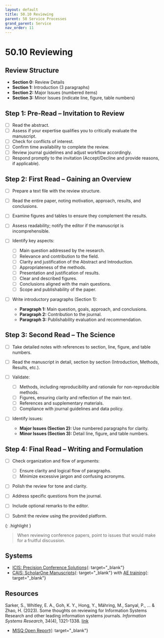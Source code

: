 ```yaml
---
layout: default
title: 50.10 Reviewing
parent: 50 Service Processes
grand_parent: Service
nav_order: 11
---
```


# 50.10 Reviewing

## Review Structure

- **Section 0:** Review Details
- **Section 1:** Introduction (3 paragraphs)
- **Section 2:** Major Issues (numbered items)
- **Section 3:** Minor Issues (indicate line, figure, table numbers)

## Step 1: Pre-Read – Invitation to Review

- [ ] Read the abstract.
- [ ] Assess if your expertise qualifies you to critically evaluate the manuscript.
- [ ] Check for conflicts of interest.
- [ ] Confirm time availability to complete the review.
- [ ] Review journal guidelines and adjust workflow accordingly.
- [ ] Respond promptly to the invitation (Accept/Decline and provide reasons, if applicable).

## Step 2: First Read – Gaining an Overview

- [ ] Prepare a text file with the review structure.
- [ ] Read the entire paper, noting motivation, approach, results, and conclusions.
- [ ] Examine figures and tables to ensure they complement the results.
- [ ] Assess readability; notify the editor if the manuscript is incomprehensible.
- [ ] Identify key aspects:

  - [ ] Main question addressed by the research.
  - [ ] Relevance and contribution to the field.
  - [ ] Clarity and justification of the Abstract and Introduction.
  - [ ] Appropriateness of the methods.
  - [ ] Presentation and justification of results.
  - [ ] Clear and described figures.
  - [ ] Conclusions aligned with the main questions.
  - [ ] Scope and publishability of the paper.

- [ ] Write introductory paragraphs (Section 1):

  - **Paragraph 1:** Main question, goals, approach, and conclusions.
  - **Paragraph 2:** Contribution to the journal.
  - **Paragraph 3:** Publishability evaluation and recommendation.

## Step 3: Second Read – The Science

- [ ] Take detailed notes with references to section, line, figure, and table numbers.
- [ ] Read the manuscript in detail, section by section (Introduction, Methods, Results, etc.).
- [ ] Validate:

  - [ ] Methods, including reproducibility and rationale for non-reproducible methods.
  - [ ] Figures, ensuring clarity and reflection of the main text.
  - [ ] References and supplementary materials.
  - [ ] Compliance with journal guidelines and data policy.

- [ ] Identify issues:
  - **Major Issues (Section 2):** Use numbered paragraphs for clarity.
  - **Minor Issues (Section 3):** Detail line, figure, and table numbers.

## Step 4: Final Read – Writing and Formulation

- [ ] Check organization and flow of arguments:

  - [ ] Ensure clarity and logical flow of paragraphs.
  - [ ] Minimize excessive jargon and confusing acronyms.

- [ ] Polish the review for tone and clarity.
- [ ] Address specific questions from the journal.
- [ ] Include optional remarks to the editor.
- [ ] Submit the review using the provided platform.

{: .highlight }
> When reviewing conference papers, point to issues that would make for a fruitful discussion.

## Systems

- [ICIS: Precision Conference Solutions](https://new.precisionconference.com/user/login){: target="_blank"}
- [CAIS: ScholarOne Manuscripts](https://mc.manuscriptcentral.com/cais){: target="_blank"} with [AE training](https://www.youtube.com/watch?v=SkAg-d6epqY){: target="_blank"}

## Resources

<div class="references">
 <p>Sarker, S., Whitley, E. A., Goh, K. Y., Hong, Y., Mähring, M., Sanyal, P., ... & Zhao, H. (2023). Some thoughts on reviewing for Information Systems Research and other leading information systems journals. <i>Information Systems Research</i>, 34(4), 1321-1338. <a href="https://pubsonline.informs.org/doi/full/10.1287/isre.2023.editorial.v34.n4">link</a></p>
</div>

- [MISQ Open Report](https://drive.google.com/file/d/1-cyLPxpK2R1K_HV4TeA9NeE9GHro126K/view){: target="_blank"}
